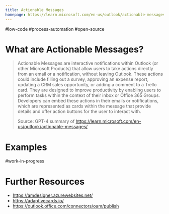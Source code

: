 ```yaml
---
title: Actionable Messages
homepage: https://learn.microsoft.com/en-us/outlook/actionable-messages/
---
```


#low-code #process-automation #open-source

# What are Actionable Messages?

> Actionable Messages are interactive notifications within Outlook (or other Microsoft Products) that allow users to take actions directly from an email or a notification, without leaving Outlook. These actions could include filling out a survey, approving an expense report, updating a CRM sales opportunity, or adding a comment to a Trello card. They are designed to improve productivity by enabling users to perform tasks within the context of their inbox or Office 365 Groups. Developers can embed these actions in their emails or notifications, which are represented as cards within the message that provide details and offer action buttons for the user to interact with.
>
> Source: GPT-4 summary of https://learn.microsoft.com/en-us/outlook/actionable-messages/

# Examples

#work-in-progress

# Further Resources

- https://amdesigner.azurewebsites.net/
- https://adaptivecards.io/
- https://outlook.office.com/connectors/oam/publish
